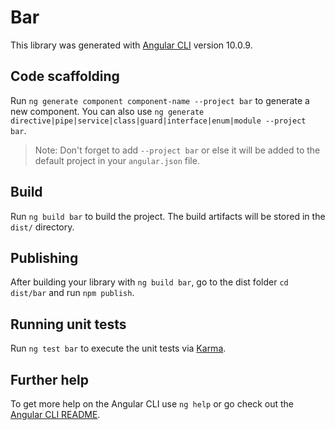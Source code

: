 # Bar

This library was generated with [Angular CLI](https://github.com/angular/angular-cli) version 10.0.9.

## Code scaffolding

Run `ng generate component component-name --project bar` to generate a new component. You can also use `ng generate directive|pipe|service|class|guard|interface|enum|module --project bar`.
> Note: Don't forget to add `--project bar` or else it will be added to the default project in your `angular.json` file. 

## Build

Run `ng build bar` to build the project. The build artifacts will be stored in the `dist/` directory.

## Publishing

After building your library with `ng build bar`, go to the dist folder `cd dist/bar` and run `npm publish`.

## Running unit tests

Run `ng test bar` to execute the unit tests via [Karma](https://karma-runner.github.io).

## Further help

To get more help on the Angular CLI use `ng help` or go check out the [Angular CLI README](https://github.com/angular/angular-cli/blob/master/README.md).
